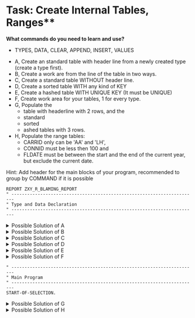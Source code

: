 # Task: Create Internal Tables, Ranges**

**What commands do you need to learn and use?**
 - TYPES, DATA, CLEAR, APPEND, INSERT, VALUES

+ A, Create an standard table with header line from a newly created type (create a type first).
+ B, Create a work are from the line of the table in two ways.
+ C, Create a standard table WITHOUT header line.
+ D, Create a sorted table WITH any kind of KEY
+ E, Create a hashed table WITH UNIQUE KEY (It must be UNIQUE)
+ F, Create work area for your tables, 1 for every type.
+ G, Populate the
  + table with headerline with 2 rows, and the
  + standard
  + sorted
  + ashed tables with 3 rows.
+ H, Populate the range tables:
  + CARRID only can be 'AA' and 'LH',
  + CONNID must be less then 100 and
  + FLDATE must be between the start and the end of the current year, but exclude the current date.

Hint: Add header for the main blocks of your program, recommended to group by COMMAND if it is possible

```abap
REPORT ZXY_R_BLAMING_REPORT
" -----------------------------------------------------------------------
" Type and Data Declaration
" -----------------------------------------------------------------------
```
<details>
<summary> Possible Solution of A </summary> 

```abap
TYPES: BEGIN OF gty_sflight.
         INCLUDE TYPE sflight.
TYPES:   custom_field TYPE flag,
       END OF gty_sflight.

DATA gt_sflight TYPE STANDARD TABLE OF sflight WITH HEADER LINE.
  ```         
</details>
<details>
<summary> Possible Solution of B </summary> 

```abap
DATA gs_sflight   LIKE LINE OF gt_sflight.
DATA gs_sflight_2 TYPE gty_sflight.
``` 
</details>
<details>
<summary> Possible Solution of C </summary>
 
```abap
DATA gt_scarr        TYPE STANDARD TABLE OF scarr. 
```
</details> 
<details>
<summary> Possible Solution of D </summary>
 
```abap
DATA gt_scarr_sorted TYPE SORTED TABLE OF   scarr WITH NON-UNIQUE KEY carrname.
```
</details> 
<details>
<summary> Possible Solution of E </summary>
 
```abap
DATA gt_scarr_hashed TYPE HASHED TABLE OF   scarr WITH     UNIQUE KEY carrid.
```
</details>
<details>
<summary> Possible Solution of F </summary>
 
For Table Sflight two work areas have been created in "Possible Soultion B".
So only 1 more needed for Scarr.

```abap
DATA gs_scarr        TYPE scarr.
```
</details>

```abap
" -----------------------------------------------------------------------
" Main Program
" -----------------------------------------------------------------------
START-OF-SELECTION.
```

<details>
<summary> Possible Solution of G </summary>

<blockquote>

Populate the different kind of tables:

<details>
<summary> Table with Header line:</summary>

<blockquote>

<details>
<summary> Using Header line</summary>

<blockquote>
```abap
" Adding values to the header line then append it, into the table.
gt_sflight-carrid   = 'AA'.
gt_sflight-connid   = '78'.
gt_sflight-fldate   = 20240116.
gt_sflight-currency = 'EUR'.
APPEND gt_sflight.

" Clearing the HEADER LINE of the table, if you want to clear the whole table you need to REFRESH + CLEAR it. (Only in if the table has header line)
CLEAR gt_sflight.
gt_sflight-carrid = 'LH'.
gt_sflight-connid = '102'.
gt_sflight-fldate = 20240202.
gt_sflight-price  = '999'.
APPEND gt_sflight.
```
</blockquote>
</details>
<details>
<blockquote>
<summary> Using Work area</summary>

```abap
" Adding values to the work area then, append it to the table:
REFRESH gt_sflight. "Make the table empty
gs_sflight-carrid   = 'AA'.
gs_sflight-connid   = '78'.
gs_sflight-fldate   = 20240116.
gs_sflight-currency = 'EUR'.
APPEND gs_sflight TO gt_sflight.

CLEAR gs_sflight.
gs_sflight-carrid = 'LH'.
gs_sflight-connid = '102'.
gs_sflight-fldate = 20240202.
gs_sflight-price  = '999'.
APPEND gs_sflight TO gt_sflight.
```
</blockquote>
</details>
<details>
<summary> Using VALUE</summary>
<blockquote>

```abap
"OR Adding the values into the header line with command VALUE:
REFRESH gt_sflight. "Make the table empty
gt_sflight = VALUE #( carrid = 'AA' connid = '78'  fldate = 20240116 currency = 'EUR' ).
APPEND gt_sflight.
gs_sflight = VALUE #( carrid = 'LH' connid = '102' fldate = 20240202 price = 999 ).
APPEND gs_sflight TO gt_sflight.
```
</blockquote>
</details>
</blockquote>
</details>

<details>
<summary> Standard Table</summary>

<blockquote>

<details>
<summary> Using Work area</summary>

<blockquote>

```abap
gs_scarr-carrid   = 'AC'.
gs_scarr-carrname = 'Air Core'.
gs_scarr-currcode = 'EUR'.
gs_scarr-url      = 'www.this_is_not_a_real_airline.com'.
APPEND gs_scarr TO gt_scarr.

CLEAR gs_scarr.
gs_scarr-carrid   = 'AB'.
gs_scarr-carrname = 'Air Budapest'.
gs_scarr-currcode = 'HUF'.
gs_scarr-url      = 'www.just_an_example.com'.
APPEND gs_scarr TO gt_scarr.

CLEAR gs_scarr.
gs_scarr-carrid   = 'AE'.
gs_scarr-carrname = 'Air Eger'.
gs_scarr-currcode = 'TRY'.
gs_scarr-url      = 'www.air_1552.com'.
APPEND gs_scarr TO gt_scarr.
```
</blockquote>
</details>

<details>
<summary> Using VALUE</summary>

<blockquote>

OR Adding a new rows directly into the table with command VALUE:
Command VALUE clear the table before adding these values!!!

```abap
gt_scarr = VALUE #( ( carrid = 'AC' carrname = 'Air Core'     currcode = 'EUR' url = 'www.this_is_not_a_real_airline.com' )
                    ( carrid = 'AB' carrname = 'Air Budapest' currcode = 'HUF' url = 'www.just_an_example.com'            )
                    ( carrid = 'AE' carrname = 'Air Eger'     currcode = 'TRY' url = 'www.air_1552.com'                   ) ).
```
</blockquote>
</details>
</blockquote>
</details>

<details>
<summary> Sorted Table</summary>

<blockquote>

<details>
<summary> Using Work area</summary>

<blockquote>

```abap
CLEAR gs_scarr. "Because of the previous subtask.
gs_scarr-carrid   = 'AC'.
gs_scarr-carrname = 'Air Core'.
gs_scarr-currcode = 'EUR'.
gs_scarr-url      = 'www.this_is_not_a_real_airline.com'.
INSERT gs_scarr INTO TABLE gt_scarr_sorted.

CLEAR gs_scarr.
gs_scarr-carrid   = 'AB'.
gs_scarr-carrname = 'Air Budapest'.
gs_scarr-currcode = 'HUF'.
gs_scarr-url      = 'www.just_an_example.com'.
INSERT gs_scarr INTO TABLE gt_scarr_sorted.

CLEAR gs_scarr.
gs_scarr-carrid   = 'AE'.
gs_scarr-carrname = 'Air Eger'.
gs_scarr-currcode = 'TRY'.
gs_scarr-url      = 'www.air_1552.com'.
INSERT gs_scarr INTO TABLE gt_scarr_sorted.
```
</blockquote>
</details>

<details>
<summary> Using VALUE</summary>

<blockquote>

```abap
gt_scarr_sorted = VALUE #( ( carrid = 'AC' carrname = 'Air Core'     currcode = 'EUR' url = 'www.this_is_not_a_real_airline.com' )
                           ( carrid = 'AB' carrname = 'Air Budapest' currcode = 'HUF' url = 'www.just_an_example.com'            )
                           ( carrid = 'AE' carrname = 'Air Eger'     currcode = 'TRY' url = 'www.air_1552.com'                   ) ).
```
</blockquote>
</details>
</blockquote>
</details>

<details>
<summary> Hashed Table</summary>

<blockquote>

<details>
<summary> Using Work area</summary>

<blockquote>

```abap
CLEAR gs_scarr. "Because of the previous subtask.
gs_scarr-carrid   = 'AC'.
gs_scarr-carrname = 'Air Core'.
gs_scarr-currcode = 'EUR'.
gs_scarr-url      = 'www.this_is_not_a_real_airline.com'.
INSERT gs_scarr INTO TABLE gt_scarr_hashed.

CLEAR gs_scarr.
gs_scarr-carrid   = 'AB'.
gs_scarr-carrname = 'Air Budapest'.
gs_scarr-currcode = 'HUF'.
gs_scarr-url      = 'www.just_an_example.com'.
INSERT gs_scarr INTO TABLE gt_scarr_hashed.

CLEAR gs_scarr.
gs_scarr-carrid   = 'AE'.
gs_scarr-carrname = 'Air Eger'.
gs_scarr-currcode = 'TRY'.
gs_scarr-url      = 'www.air_1552.com'.
INSERT gs_scarr INTO TABLE gt_scarr_hashed.
```
</blockquote>
</details>
<details>
<summary> Using VALUE</summary>

<blockquote>

```abap
gt_scarr_hashed = VALUE #( ( carrid = 'AC' carrname = 'Air Core'     currcode = 'EUR' url = 'www.this_is_not_a_real_airline.com' )
                           ( carrid = 'AB' carrname = 'Air Budapest' currcode = 'HUF' url = 'www.just_an_example.com'            )
                           ( carrid = 'AE' carrname = 'Air Eger'     currcode = 'TRY' url = 'www.air_1552.com'                   ) ).
```
</blockquote>
</details>
</blockquote>
</details>
</blockquote>
</details>

<details>
<summary> Possible Solution of H </summary>

<blockquote>

Populate range tables:

<details>
<summary> CARRID</summary>

<blockquote>

<details>
<summary> Using Work area</summary>

<blockquote>

Adding values to the work area then, append it to the table:

```abap
gs_airline_code-sign   = 'I'.
gs_airline_code-option = 'EQ'.
gs_airline_code-low    = 'AA'.
APPEND gs_airline_code TO gt_airline_code.

CLEAR gs_airline_code.
gs_airline_code-sign   = 'I'.
gs_airline_code-option = 'EQ'.
gs_airline_code-low    = 'LH'.
APPEND gs_airline_code TO gt_airline_code.
```
</blockquote>
</details>
<details>
<summary> Using VALUE</summary>

<blockquote>

```abap
gt_airline_code = VALUE #( ( sign = 'I' option = 'EQ' low = 'AA' )
                           ( sign = 'I' option = 'EQ' low = 'LH' ) ).
```
</blockquote>
</details>
</blockquote>
</details>
<details>
<summary> CONNID</summary>

<blockquote>

<details>
<summary> Using Work area</summary>

<blockquote>

```abap
gs_flight_connection_numbers-sign   = 'I'.
gs_flight_connection_numbers-option = 'LT'.
gs_flight_connection_numbers-low    = 100.
APPEND gs_flight_connection_numbers TO gt_flight_connection_numbers.
```
</blockquote>
</details>

<details>
<summary> Using VALUE</summary>

<blockquote>

```abap
gt_flight_connection_numbers = VALUE #( ( sign = 'I' option = 'LT' low = 100 ) ).
```
</blockquote>
</details>
</blockquote>
</details>
<details>
<summary> FLDATE</summary>

<blockquote>

<details>
<summary>  Using Work area</summary>

<blockquote>

```abap
gs_flight_date-sign   = 'I'.
gs_flight_date-option = 'BT'.
gs_flight_date-low    = 20240101.
gs_flight_date-high   = 20241231.
APPEND gs_flight_date TO gt_flight_date.

CLEAR gs_flight_date.
gs_flight_date-sign   = 'E'.
gs_flight_date-option = 'EG'.
gs_flight_date-low    = sy-datum.
APPEND gs_flight_date TO gt_flight_date.
```
</blockquote>
</details>
<details>
<summary> Using VALUE</summary>

<blockquote>

```abap
gt_flight_date = VALUE #( ( sign = 'I' option = 'BT' low = 20240101 high = 20241231 )
                          ( sign = 'E' option = 'EQ' low = sy-datum                 ) ).
```
</blockquote>
</details>
</blockquote>
</details>
